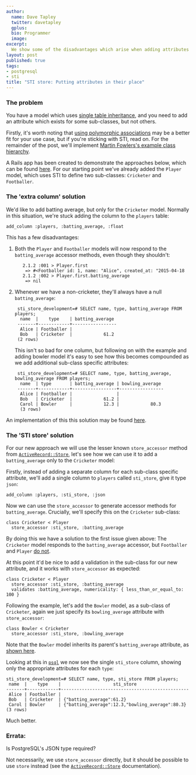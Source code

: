 ```yaml
---
author:
  name: Dave Tapley
  twitter: davetapley
  gplus:
  bio: Programmer
  image:
excerpt:
  We show some of the disadvantages which arise when adding attributes to models which use single table inheritance, and introduce a new approach which resolves them.
layout: post
published: true
tags:
- postgresql
- sti
title: "STI store: Putting attributes in their place"
---
```



### The problem

You have a model which uses [single table inheritance](http://www.martinfowler.com/eaaCatalog/singleTableInheritance.html), and you need to add an attribute which exists for some sub-classes, but not others.

Firstly, it's worth noting that [using polymorphic associations](http://railscasts.com/episodes/394-sti-and-polymorphic-associations) may be a better fit for your use case, but if you're sticking with STI, read on. For the remainder of the post, we'll implement [Martin Fowlers's example class hierarchy](http://www.martinfowler.com/eaaCatalog/singleTableInheritance.html).

A Rails app has been created to demonstrate the approaches below, which can be found [here](https://github.com/velocity-labs/sti_store/commits/master). For our starting point we've already added the `Player` model, which uses STI to define two sub-classes: `Cricketer` and `Footballer`.

### The 'extra column' solution

We'd like to add batting average, but only for the `Cricketer` model. Normally in this situation, we're stuck adding the column to the `players` table:

    add_column :players, :batting_average, :float

This has a few disadvantages:

1. Both the `Player` and `Footballer` models will now respond to the `batting_average` accessor methods, even though they shouldn't:

          2.1.2 :001 > Player.first
           => #<Footballer id: 1, name: "Alice", created_at: "2015-04-18
          2.1.2 :002 > Player.first.batting_average
           => nil

1. Whenever we have a non-cricketer, they'll always have a null `batting_average`:

        sti_store_development=# SELECT name, type, batting_average FROM players;
         name  |    type    | batting_average
        -------+------------+-----------------
         Alice | Footballer |
         Bob   | Cricketer  |            61.2
        (2 rows)

      This isn't so bad for one column, but following on with the example and adding bowler model it's easy to see how this becomes compounded as we add additional sub-class specific attributes:

        sti_store_development=# SELECT name, type, batting_average, bowling_average FROM players;
         name  | type       | batting_average | bowling_average
        -------+------------+-----------------+-----------------
         Alice | Footballer |                 |
         Bob   | Cricketer  |            61.2 |
         Carol | Bowler     |            12.3 |            80.3
         (3 rows)

An implementation of this this solution may be found [here](https://github.com/velocity-labs/sti_store/commits/extra_columns).

### The 'STI store' solution

For our new approach we will use the lesser known `store_accessor` method from [`ActiveRecord::Store`](http://api.rubyonrails.org/classes/ActiveRecord/Store.html), let's see how we can use it to add a `batting_average` only to the `Cricketer` model:

Firstly, instead of adding a separate column for each sub-class specific attribute, we'll add a single column to `players` called `sti_store`, give it type `json`:

    add_column :players, :sti_store, :json

Now we can use the `store_accessor` to generate accessor methods for `batting_average`. Crucially, we'll specify this on the `Cricketer` sub-class:

    class Cricketer < Player
      store_accessor :sti_store, :batting_average

By doing this we have a solution to the first issue given above: The `Cricketer` model responds to the `batting_average` accessor, but `Footballer` and `Player` [do not](https://github.com/velocity-labs/sti_store/blob/cfe3e3c37c3ab981178659a5cf5612f5a0a5d3d3/test/models/player_test.rb).

At this point it'd be nice to  add a validation in the sub-class for our new attribute, and it works with `store_accessor` as expected:

    class Cricketer < Player
      store_accessor :sti_store, :batting_average
      validates :batting_average, numericality: { less_than_or_equal_to: 100 }

Following the example, let's add the `Bowler` model, as a sub-class of `Cricketer`, again we just specify its `bowling_average` attribute with `store_accessor`:

    class Bowler < Cricketer
      store_accessor :sti_store, :bowling_average

Note that the `Bowler` model inherits its parent's `batting_average` attribute, as [shown here](https://github.com/velocity-labs/sti_store/commit/fb95ff07e39aeb340500b792e3415aae3b8c3bf0#diff-3b15f39dcd54b7cced69d2d5629fe4f4).

Looking at this in [`psql`](http://www.postgresql.org/docs/9.4/static/app-psql.html) we now see the single `sti_store` column, showing only the appropriate attributes for each `type`:

    sti_store_development=# SELECT name, type, sti_store FROM players;
     name  |    type    |                    sti_store
    -------+------------+-------------------------------------------------
     Alice | Footballer |
     Bob   | Cricketer  | {"batting_average":61.2}
     Carol | Bowler     | {"batting_average":12.3,"bowling_average":80.3}
    (3 rows)

Much better.

### Errata:

Is PostgreSQL's JSON type required?

Not necessarily, we use `store_accessor` directly, but it should be
possible to use `store` instead (see the [`ActiveRecord::Store`](http://api.rubyonrails.org/classes/ActiveRecord/Store.html) documentation).
